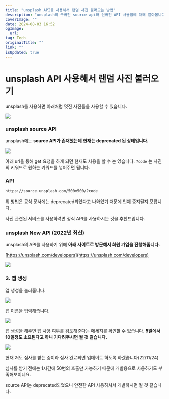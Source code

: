 ```yaml
---
title: "unsplash API를 사용해서 랜덤 사진 불러오는 방법"
description: "unsplash의 구버전 source api와 신버전 API 사용법에 대해 알아봅니다"
coverImage: ""
date: 2024-08-03 16:52
ogImage: 
  url: 
tag: Tech
originalTitle: ""
link: ""
isUpdated: true
---
```






# unsplash API 사용해서 랜덤 사진 불러오기

unsplash를 사용하면 아래처럼 멋진 사진들을 사용할 수 있습니다.

![](./img/2022-11-24-unsplash-API-사용해서-랜덤-사진-불러오기-1.png)



<div class="content-ad"></div>

### unsplash source API

unsplash에는 **source API가 존재했는데 현재는 deprecated 된 상태입니다.**

![](./img/2022-11-24-unsplash-API-사용해서-랜덤-사진-불러오기-2.png)

아래 url을 통해 get 요청을 하게 되면 현재도 사용을 할 수 는 있습니다.
`?code` 는 사진의 키워드로 원하는 키워드를 넣어주면 됩니다.

### API

```bash
https://source.unsplash.com/500x500/?code
```

위 방법은 공식 문서에는 deprecated되었다고 나와있기 때문에 언제 중지될지 모릅니다.

사진 관련된 서비스를 사용하려면 정식 API를 사용하시는 것을 추천드립니다.

### unsplash New API (2022년 최신)

unsplash의 API를 사용하기 위해 **아래 사이트로 방문해서 회원 가입을 진행해줍니다.**

[https://unsplash.com/developers](https://unsplash.com/developers)



<div class="content-ad"></div>

![](./img/2022-11-24-unsplash-API-사용해서-랜덤-사진-불러오기-3.png)

### 3. 앱 생성

앱 생성을 눌러줍니다.

![](./img/2022-11-24-unsplash-API-사용해서-랜덤-사진-불러오기-4.png)

앱 이름을 입력해줍니다.

![](./img/2022-11-24-unsplash-API-사용해서-랜덤-사진-불러오기-5.png)

앱 생성을 해주면 앱 사용 여부를 검토해준다는 메세지를 확인할 수 있습니다.
**5일에서 10일정도 소요된다고 하니 기다려주시면 될 것 같습니다.**

![](./img/2022-11-24-unsplash-API-사용해서-랜덤-사진-불러오기-6.png)



<div class="content-ad"></div>

현재 저도 심사를 받는 중이라 심사 완료되면 업데이트 하도록 하겠습니다(22/11/24)

심사를 받기 전에는 1시간에 50번의 호출만 가능하기 때문에 개발용으로 사용하기도 부족해보이네요.

source API는 deprecated되었으니 안전한 API 사용하셔서 개발하시면 될 것 같습니다.
